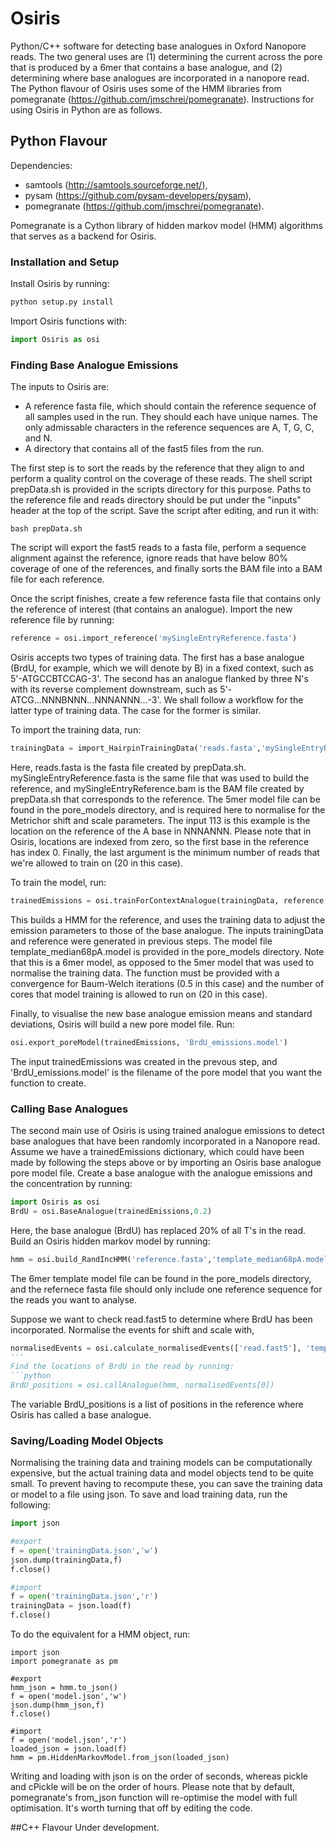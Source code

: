 # Osiris
Python/C++ software for detecting base analogues in Oxford Nanopore reads.  The two general uses are (1) determining the current across the pore that is produced by a 6mer that contains a base analogue, and (2) determining where base analogues are incorporated in a nanopore read.  The Python flavour of Osiris uses some of the HMM libraries from pomegranate (https://github.com/jmschrei/pomegranate).  Instructions for using Osiris in Python are as follows.

## Python Flavour
Dependencies:
- samtools (http://samtools.sourceforge.net/),
- pysam (https://github.com/pysam-developers/pysam),
- pomegranate (https://github.com/jmschrei/pomegranate).

Pomegranate is a Cython library of hidden markov model (HMM) algorithms that serves as a backend for Osiris.

### Installation and Setup
Install Osiris by running:
```python
python setup.py install
```      
Import Osiris functions with:
```python
import Osiris as osi
```

### Finding Base Analogue Emissions
The inputs to Osiris are:
- A reference fasta file, which should contain the reference sequence of all samples used in the run.  They should each have unique names.  The only admissable characters in the reference sequences are A, T, G, C, and N.
- A directory that contains all of the fast5 files from the run.

The first step is to sort the reads by the reference that they align to and perform a quality control on the coverage of these reads.  The shell script prepData.sh is provided in the scripts directory for this purpose.  Paths to the reference file and reads directory should be put under the "inputs" header at the top of the script.  Save the script after editing, and run it with:
```shell
bash prepData.sh
```
The script will export the fast5 reads to a fasta file, perform a sequence alignment against the reference, ignore reads that have below 80% coverage of one of the references, and finally sorts the BAM file into a BAM file for each reference.

Once the script finishes, create a few reference fasta file that contains only the reference of interest (that contains an analogue).  Import the new reference file by running:

```python
reference = osi.import_reference('mySingleEntryReference.fasta')
```

Osiris accepts two types of training data.  The first has a base analogue (BrdU, for example, which we will denote by B) in a fixed context, such as 5'-ATGCCBTCCAG-3'.  The second has an analogue flanked by three N's with its reverse complement downstream, such as 5'-ATCG...NNNBNNN...NNNANNN...-3'.  We shall follow a workflow for the latter type of training data.  The case for the former is similar.

To import the training data, run:
```python
trainingData = import_HairpinTrainingData('reads.fasta','mySingleEntryReference.fasta','mySingleEntryReference.bam','template_median68pA.5mers.model',113,20)
```
Here, reads.fasta is the fasta file created by prepData.sh.  mySingleEntryReference.fasta is the same file that was used to build the reference, and mySingleEntryReference.bam is the BAM file created by prepData.sh that corresponds to the reference.  The 5mer model file can be found in the pore_models directory, and is required here to normalise for the Metrichor shift and scale parameters.  The input 113 is this example is the location on the reference of the A base in NNNANNN.  Please note that in Osiris, locations are indexed from zero, so the first base in the reference has index 0.  Finally, the last argument is the minimum number of reads that we're allowed to train on (20 in this case).

To train the model, run:
```python
trainedEmissions = osi.trainForContextAnalogue(trainingData, reference, 'template_median68pA.model', 0.5, 20)
```
This builds a HMM for the reference, and uses the training data to adjust the emission parameters to those of the base analogue.  The inputs trainingData and reference were generated in previous steps.  The model file template_median68pA.model is provided in the pore_models directory.  Note that this is a 6mer model, as opposed to the 5mer model that was used to normalise the training data.  The function must be provided with a convergence for Baum-Welch iterations (0.5 in this case) and the number of cores that model training is allowed to run on (20 in this case).

Finally, to visualise the new base analogue emission means and standard deviations, Osiris will build a new pore model file.  Run:
```python
osi.export_poreModel(trainedEmissions, 'BrdU_emissions.model')
```
The input trainedEmissions was created in the prevous step, and 'BrdU_emissions.model' is the filename of the pore model that you want the function to create.

### Calling Base Analogues
The second main use of Osiris is using trained analogue emissions to detect base analogues that have been randomly incorporated in a Nanopore read.  Assume we have a trainedEmissions dictionary, which could have been made by following the steps above or by importing an Osiris base analogue pore model file.  Create a base analogue with the analogue emissions and the concentration by running:
```python
import Osiris as osi
BrdU = osi.BaseAnalogue(trainedEmissions,0.2)
```
Here, the base analogue (BrdU) has replaced 20% of all T's in the read.  Build an Osiris hidden markov model by running:
```python
hmm = osi.build_RandIncHMM('reference.fasta','template_median68pA.model',analogue=BrdU)
```
The 6mer template model file can be found in the pore_models directory, and the refernece fasta file should only include one reference sequence for the reads you want to analyse.

Suppose we want to check read.fast5 to determine where BrdU has been incorporated.  Normalise the events for shift and scale with,
```python
normalisedEvents = osi.calculate_normalisedEvents(['read.fast5'], 'template_median68pA.5mers.model')
'''
Find the locations of BrdU in the read by running:
```python
BrdU_positions = osi.callAnalogue(hmm, normalisedEvents[0])
```
The variable BrdU_positions is a list of positions in the reference where Osiris has called a base analogue.

### Saving/Loading Model Objects
Normalising the training data and training models can be computationally expensive, but the actual training data and model objects tend to be quite small.  To prevent having to recompute these, you can save the training data or model to a file using json.  To save and load training data, run the following:
```python
import json

#export
f = open('trainingData.json','w')
json.dump(trainingData,f)
f.close()

#import
f = open('trainingData.json','r')
trainingData = json.load(f)
f.close()
```
To do the equivalent for a HMM object, run:
```
import json
import pomegranate as pm

#export
hmm_json = hmm.to_json()
f = open('model.json','w')
json.dump(hmm_json,f)
f.close()

#import
f = open('model.json','r')
loaded_json = json.load(f)
hmm = pm.HiddenMarkovModel.from_json(loaded_json)
```
Writing and loading with json is on the order of seconds, whereas pickle and cPickle will be on the order of hours.  Please note that by default, pomegranate's from_json function will re-optimise the model with full optimisation.  It's worth turning that off by editing the code.

##C++ Flavour
Under development.
